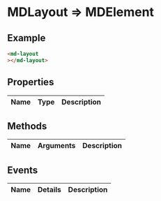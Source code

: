# MDLayout => MDElement

## Example
```html
<md-layout
></md-layout>
```

## Properties
Name | Type | Description
--- | --- | ---

## Methods
Name | Arguments | Description
--- | --- | ---

## Events
Name | Details | Description
--- | --- | ---

